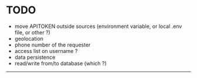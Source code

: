 # TODO

- move APITOKEN outside sources (environment variable, or local .env file, or other ?)
- geolocation
- phone number of the requester
- access list on username ?
- data persistence
- read/write from/to database (which ?)

----
